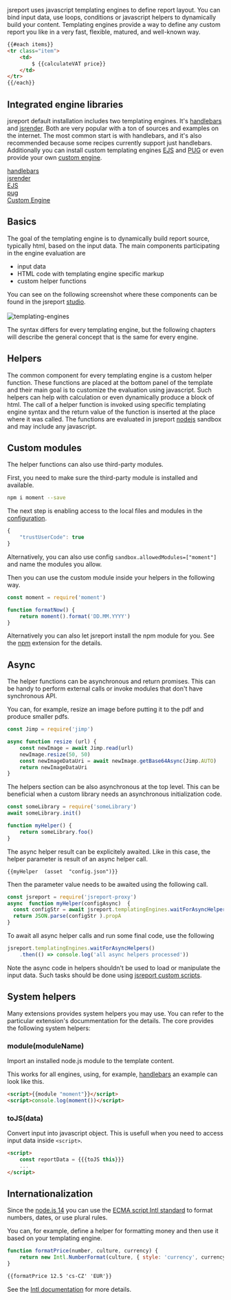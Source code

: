 jsreport uses javascript templating engines to define report layout. You can bind input data, use loops, conditions or javascript helpers to dynamically build your content. Templating engines provide a way to define any custom report you like in a very fast, flexible, matured, and well-known way.

```html
{{#each items}}
<tr class="item">  
    <td>
        $ {{calculateVAT price}}
    </td>
</tr>
{{/each}}
```

## Integrated engine libraries
jsreport default installation includes two templating engines. It's [handlebars](/learn/handlebars) and [jsrender](/learn/jsrender).
Both are very popular with a ton of sources and examples on the internet. The most common start is with handlebars, and it's also recommended because some recipes currently support just handlebars. Additionally you can install custom templating engines [EJS](/learn/ejs) and [PUG](https://github.com/bjrmatos/jsreport-pug) or even provide your own [custom engine](/learn/custom-engine).

<div class="grid">        
    <div class="row">
        <div class="span4">
            <a href="/learn/handlebars">
                <div class="tile thin bg-darkCyan text-center">
                    <div class="tile-content">
                        <span class="fg-white">handlebars</span>
                    </div>
                </div>
            </a>
        </div>
        <div class="span4">
            <a href="/learn/jsrender">
                <div class="tile thin bg-darkCyan text-center">
                    <div class="tile-content">
                        <span class="fg-white">jsrender</span>
                    </div>
                </div>
            </a>
        </div>
        <div class="span4">
            <a href="/learn/ejs">
                <div class="tile thin bg-darkViolet text-center">
                    <div class="tile-content">
                        <i class="icon-github fg-white"></i>
                        <span class="fg-white">EJS</span>
                    </div>
                </div>
            </a>
        </div>
    </div>
    <div class="row">
        <div class="span4">
            <a href="https://github.com/bjrmatos/jsreport-pug">
                <div class="tile thin bg-darkViolet text-center">
                    <div class="tile-content">
                        <i class="icon-github fg-white"></i>
                        <span class="fg-white">pug</span>
                    </div>
                </div>
            </a>
        </div>
        <div class="span4">
            <a href="/learn/custom-engine">
                <div class="tile thin bg-orange text-center">
                    <div class="tile-content">
                        <span class="fg-white">Custom Engine</span>
                    </div>
                </div>
            </a>
        </div>
    </div>
</div>

## Basics
The goal of the templating engine is to dynamically build report source, typically html, based on the input data.
The main components participating in the engine evaluation are
- input data
- HTML code with templating engine specific markup
- custom helper functions

You can see on the following screenshot where these components can be found in the jsreport [studio](/learn/studio).
<br><br>
![templating-engines](/img/templating-engines.png)
<br>

The syntax differs for every templating engine, but the following chapters will describe the general concept that is the same for every engine.

## Helpers
The common component for every templating engine is a custom helper function. 
These functions are placed at the bottom panel of the template and their main goal is to customize the evaluation using javascript.
Such helpers can help with calculation or even dynamically produce a block of html. 
The call of a helper function is invoked using specific templating engine syntax and the return value of the function is inserted at the place where it was called.
The functions are evaluated in jsreport [nodejs](https://nodejs.org/) sandbox and may include any javascript.

## Custom modules
The helper functions can also use third-party modules. 

First, you need to make sure the third-party module is installed and available.

```bash
npm i moment --save
```

The next step is enabling access to the local files and modules in the [configuration](/learn/configuration).

```js
{
    "trustUserCode": true
}
```
Alternatively, you can also use config `sandbox.allowedModules=["moment"]` and name the modules you allow.

Then you can use the custom module inside your helpers in the following way. 

```js
const moment = require('moment')

function formatNow() {
    return moment().format('DD.MM.YYYY')
}
```

Alternatively you can also let jsreport install the npm module for you.
See the [npm](/learn/npm) extension for the details.

## Async
The helper functions can be asynchronous and return promises. 
This can be handy to perform external calls or invoke modules that don't have synchronous API.

You can, for example, resize an image before putting it to the pdf and produce smaller pdfs.

```js
const Jimp = require('jimp')

async function resize (url) {
    const newImage = await Jimp.read(url)
    newImage.resize(50, 50)
    const newImageDataUri = await newImage.getBase64Async(Jimp.AUTO)
    return newImageDataUri
}
```

The helpers section can be also asynchronous at the top level. 
This can be beneficial when a custom library needs an asynchronous initialization code.

```js
const someLibrary = require('someLibrary')
await someLibrary.init()

function myHelper() {
    return someLibrary.foo()
}
```

The async helper result can be explicitely awaited. Like in this case, the helper parameter is result of an async helper call.
```
{{myHelper  (asset  "config.json")}}
```
Then the parameter value needs to be awaited using the following call.
```js
const jsreport = require('jsreport-proxy')
async  function myHelper(configAsync)  {
  const configStr = await jsreport.templatingEngines.waitForAsyncHelper(configAsync) 
  return JSON.parse(configStr ).propA
}
```

To await all async helper calls and run some final code, use the following

```js
jsreport.templatingEngines.waitForAsyncHelpers()
	.then(() => console.log('all async helpers processed'))
```

Note the async code in helpers shouldn't be used to load or manipulate the input data.
Such tasks should be done using [jsreport custom scripts](/learn/scripts).

## System helpers
Many extensions provides system helpers you may use. You can refer to the particular extension's docummentation for the details.
The core provides the following system helpers: 
### module(moduleName)
Import an installed node.js module to the template content. 

This works for all engines, using, for example, [handlebars](/learn/handlebars) an example can look like this.

```html
<script>{{module "moment"}}</script>
<script>console.log(moment())</script>
```

### toJS(data)
Convert input into javascript object. This is usefull when you need to access input data inside `<script>`.

```html
<script>
    const reportData = {{{toJS this}}}
    ...
</script>    
```

## Internationalization
Since the [node.js 14](https://nodejs.org/) you can use the [ECMA script Intl standard](https://developer.mozilla.org/en-US/docs/Web/JavaScript/Reference/Global_Objects/Intl) to format numbers, dates, or use plural rules.

You can, for example, define a helper for formatting money and then use it based on your templating engine.
```js
function formatPrice(number, culture, currency) {
    return new Intl.NumberFormat(culture, { style: 'currency', currency }).format(number)
}
```
```html
{{formatPrice 12.5 'cs-CZ' 'EUR'}}
```

See the [Intl documentation](https://developer.mozilla.org/en-US/docs/Web/JavaScript/Reference/Global_Objects/Int) for more details.
